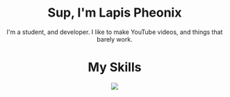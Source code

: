 <h1 align="center">Sup, I'm Lapis Pheonix</h1>
<p align="center">I'm a student, and developer. I like to make YouTube videos, and things that barely work.</p>
<h1 align="center"><b>My Skills</b></h1>
<p align="center">
  <img align="center" src="https://skillicons.dev/icons?i=ts,html,css,python">
</p>
